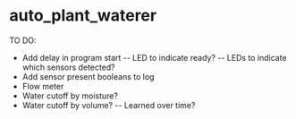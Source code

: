 # auto_plant_waterer

TO DO:
- Add delay in program start
-- LED to indicate ready?
-- LEDs to indicate which sensors detected?
- Add sensor present booleans to log
- Flow meter
- Water cutoff by moisture?
- Water cutoff by volume?
-- Learned over time?